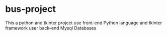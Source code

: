 # bus-project
This a python and tkinter project
use front-end Python language and tkinter framework
user back-end Mysql Databases
